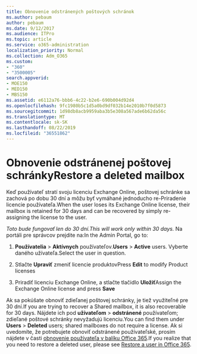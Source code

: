 ```yaml
---
title: Obnovenie odstránených poštových schránok
ms.author: pebaum
author: pebaum
ms.date: 9/12/2017
ms.audience: ITPro
ms.topic: article
ms.service: o365-administration
localization_priority: Normal
ms.collection: Adm_O365
ms.custom:
- "360"
- "3500005"
search.appverid:
- MOE150
- MED150
- MBS150
ms.assetid: e6112a76-bbb6-4c22-b2e6-690b004d92d4
ms.openlocfilehash: 9fc1980b5c1d5a0bd9df032b14e2010b7f0d5873
ms.sourcegitcommit: 1d98db8acb9959aba3b5e308a567ade6b62da56c
ms.translationtype: MT
ms.contentlocale: sk-SK
ms.lasthandoff: 08/22/2019
ms.locfileid: "36551862"
---
```

# <a name="restore-a-deleted-mailbox"></a><span data-ttu-id="b2382-102">Obnovenie odstránenej poštovej schránky</span><span class="sxs-lookup"><span data-stu-id="b2382-102">Restore a deleted mailbox</span></span>

<span data-ttu-id="b2382-103">Keď používateľ stratí svoju licenciu Exchange Online, poštovej schránke sa zachová po dobu 30 dní a môžu byť vymáhané jednoducho re-Priradenie licencie používateľa.</span><span class="sxs-lookup"><span data-stu-id="b2382-103">When the user loses its Exchange Online license, their mailbox is retained for 30 days and can be recovered by simply re-assigning the license to the user.</span></span>
  
 <span data-ttu-id="b2382-104">*Toto bude fungovať len do 30 dní.*</span><span class="sxs-lookup"><span data-stu-id="b2382-104">*This will work only within 30 days.*</span></span>  <span data-ttu-id="b2382-105">Na portáli pre správcov prejdite na:</span><span class="sxs-lookup"><span data-stu-id="b2382-105">In the Admin Portal, go to:</span></span>
  
1. <span data-ttu-id="b2382-106">**Používatelia** \> **Aktívnych** používateľov.</span><span class="sxs-lookup"><span data-stu-id="b2382-106">**Users** \> **Active** users.</span></span> <span data-ttu-id="b2382-107">Vyberte daného užívateľa.</span><span class="sxs-lookup"><span data-stu-id="b2382-107">Select the user in question.</span></span>

2. <span data-ttu-id="b2382-108">Stlačte **Upraviť** zmeniť licencie produktov</span><span class="sxs-lookup"><span data-stu-id="b2382-108">Press **Edit** to modify Product licenses</span></span>

3. <span data-ttu-id="b2382-109">Priradiť licenciu Exchange Online, a stlačte tlačidlo **Uložiť**</span><span class="sxs-lookup"><span data-stu-id="b2382-109">Assign the Exchange Online license and press **Save**</span></span>

<span data-ttu-id="b2382-110">Ak sa pokúšate obnoviť zdieľanej poštovej schránky, je tiež využiteľné pre 30 dní.</span><span class="sxs-lookup"><span data-stu-id="b2382-110">If you are trying to recover a Shared mailbox, it is also recoverable for 30 days.</span></span> <span data-ttu-id="b2382-111">Nájdete ich pod **užívateľom** \> **odstránené** používateľom; zdieľané poštové schránky nevyžadujú licenciu.</span><span class="sxs-lookup"><span data-stu-id="b2382-111">You can find them under **Users** \> **Deleted** users; shared mailboxes do not require a license.</span></span> <span data-ttu-id="b2382-112">Ak si uvedomíte, že potrebujete obnoviť odstránené používateľské, prosím nájdete v časti [obnovenie používateľa v balíku Office 365](https://docs.microsoft.com/office365/admin/add-users/restore-user).</span><span class="sxs-lookup"><span data-stu-id="b2382-112">If you realize that you need to restore a deleted user, please see [Restore a user in Office 365](https://docs.microsoft.com/office365/admin/add-users/restore-user).</span></span>
  